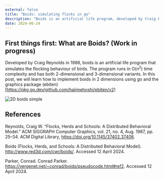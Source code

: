 ```yaml
---
external: false
title: "Boids: simulating flocks in go"
description: "Boids is an artificial life program, developed by Craig Reynolds in 1986, which simulates the flocking behaviour of birds. In this post, we will learn how to implement boids in Go."
date: 2024-06-24
---
```

## First things first: What are Boids? (Work in progress)

Developed by Craig Reynolds in 1986, boids is an artificial life program that simulates the flocking behaviour of birds. The program runs in O(n<sup>2</sup>) time complexity and has both 2-dimensional and 3-dimensional variants. In this post, we will learn how to implement boids in 2 dimensions using go and the graphics package (ebiten)[https://pkg.go.dev/github.com/hajimehoshi/ebiten/v2]

![2D boids simple](../../../main/src/img/go-boids.gif)

## References

Reynolds, Craig W. “Flocks, Herds and Schools: A Distributed Behavioral Model.” ACM SIGGRAPH Computer Graphics, vol. 21, no. 4, Aug. 1987, pp. 25–34. ACM Digital Library, https://doi.org/10.1145/37402.37406.

Boids (Flocks, Herds, and Schools: A Distributed Behavioral Model). http://www.red3d.com/cwr/boids/. Accessed 12 April 2024.

Parker, Conrad. Conrad Parker. https://vergenet.net/~conrad/boids/pseudocode.html#ref2. Accessed 12 April 2024.

